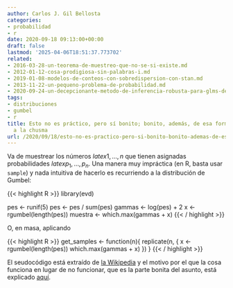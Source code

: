 ```yaml
---
author: Carlos J. Gil Bellosta
categories:
- probabilidad
- r
date: 2020-09-18 09:13:00+00:00
draft: false
lastmod: '2025-04-06T18:51:37.773702'
related:
- 2016-03-28-un-teorema-de-muestreo-que-no-se-si-existe.md
- 2012-01-12-cosa-prodigiosa-sin-palabras-i.md
- 2019-01-08-modelos-de-conteos-con-sobredispersion-con-stan.md
- 2013-11-22-un-pequeno-problema-de-probabilidad.md
- 2020-09-24-un-decepcionante-metodo-de-inferencia-robusta-para-glms-de-poisson.md
tags:
- distribuciones
- gumbel
- r
title: Esto no es práctico, pero sí bonito; bonito, además, de esa forma inasequible
  a la chusma
url: /2020/09/18/esto-no-es-practico-pero-si-bonito-bonito-ademas-de-esa-forma-inasequible-a-la-chusma/
---
```


Va de muestrear los números $latex 1, \dots, n$ que tienen asignadas probabilidades $latex p_1, \dots, p_n$. Una manera muy impráctica (en R, basta usar `sample`) y nada intuitiva de hacerlo es recurriendo a la distribución de Gumbel:

{{< highlight R >}}
library(evd)

pes <- runif(5)
pes <- pes / sum(pes)
gammas <- log(pes) + 2
x <- rgumbel(length(pes))
muestra <- which.max(gammas + x)
{{< / highlight >}}

O, en masa, aplicando

{{< highlight R >}}
get_samples <- function(n){
    replicate(n, {
        x <- rgumbel(length(pes))
        which.max(gammas + x)
    })
}
{{< / highlight >}}

El seudocódigo está extraído de [la Wikipedia](https://en.wikipedia.org/wiki/Categorical_distribution#Sampling_via_the_Gumbel_distribution) y el motivo por el que la cosa funciona en lugar de no funcionar, que es la parte bonita del asunto, está explicado [aquí](https://statisfaction.wordpress.com/2020/06/23/categorical-distribution-structure-of-the-second-kind-and-gumbel-max-trick/).